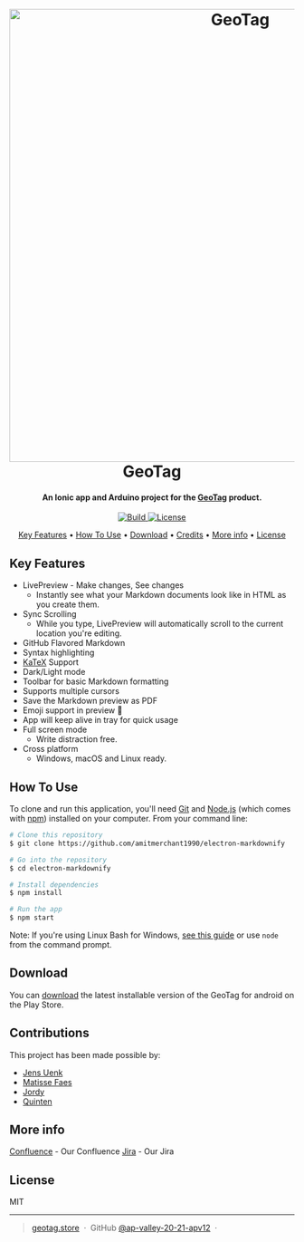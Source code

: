 
<h1 align="center">
  <br>
  <a href="http://geotag.store"><img src="https://i.ibb.co/4KPCMgK/Geo-Tag-Banner.png" alt="GeoTag" width="800"></a>
  <br>
  GeoTag
  <br>
</h1>

<h4 align="center">An Ionic app and Arduino project for the <a href="http://geotag.store" target="_blank">GeoTag</a> product.</h4>

<p align="center">
  <a href="https://app.bitrise.io/app/f8e4f5158cfde012#/builds">
    <img src="https://app.bitrise.io/app/f8e4f5158cfde012/status.svg?token=cLg-X0PmNx5LMdekTn0WvA&branch=master"
         alt="Build">
  </a>
  <a href="https://opensource.org/licenses/MIT">
    <img src="https://img.shields.io/badge/License-MIT-yellow.svg"
         alt="License">
  </a>
</p>

<p align="center">
  <a href="#key-features">Key Features</a> •
  <a href="#how-to-use">How To Use</a> •
  <a href="#download">Download</a> •
  <a href="#credits">Credits</a> •
  <a href="#more-info">More info</a> •
  <a href="#license">License</a>
</p>


## Key Features

* LivePreview - Make changes, See changes
  - Instantly see what your Markdown documents look like in HTML as you create them.
* Sync Scrolling
  - While you type, LivePreview will automatically scroll to the current location you're editing.
* GitHub Flavored Markdown  
* Syntax highlighting
* [KaTeX](https://khan.github.io/KaTeX/) Support
* Dark/Light mode
* Toolbar for basic Markdown formatting
* Supports multiple cursors
* Save the Markdown preview as PDF
* Emoji support in preview :tada:
* App will keep alive in tray for quick usage
* Full screen mode
  - Write distraction free.
* Cross platform
  - Windows, macOS and Linux ready.

## How To Use

To clone and run this application, you'll need [Git](https://git-scm.com) and [Node.js](https://nodejs.org/en/download/) (which comes with [npm](http://npmjs.com)) installed on your computer. From your command line:

```bash
# Clone this repository
$ git clone https://github.com/amitmerchant1990/electron-markdownify

# Go into the repository
$ cd electron-markdownify

# Install dependencies
$ npm install

# Run the app
$ npm start
```

Note: If you're using Linux Bash for Windows, [see this guide](https://www.howtogeek.com/261575/how-to-run-graphical-linux-desktop-applications-from-windows-10s-bash-shell/) or use `node` from the command prompt.


## Download

You can [download](https://play.google.com/store/apps/details?id=io.geotag) the latest installable version of the GeoTag for android on the Play Store.


## Contributions

This project has been made possible by:

- [Jens Uenk](https://github.com/jensuenk)
- [Matisse Faes](https://github.com/Matisse-Git)
- [Jordy ](https://github.com/jorre127)
- [Quinten](https://github.com/quintenvg1)


## More info

[Confluence](https://confluence.ap.be/x/hwBiAg) - Our Confluence
[Jira](https://jira.ap.be/projects/APV12/summary) - Our Jira

## License

MIT

---

> [geotag.store](https://geotag.store) &nbsp;&middot;&nbsp;
> GitHub [@ap-valley-20-21-apv12](https://github.com/AP-Elektronica-ICT/ap-valley-20-21-apv12) &nbsp;&middot;&nbsp;
